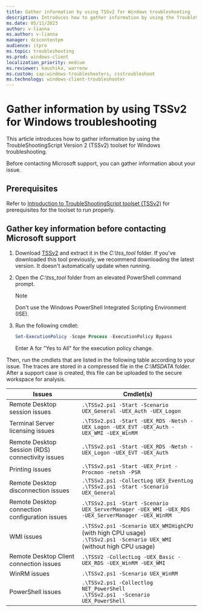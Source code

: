 ```yaml
---
title: Gather information by using TSSv2 for Windows troubleshooting
description: Introduces how to gather information by using the TroubleShootingScript Version 2 (TSSv2) toolset for Windows troubleshooting.
ms.date: 05/11/2023
author: v-lianna
ms.author: v-lianna
manager: dcscontentpm
audience: itpro
ms.topic: troubleshooting
ms.prod: windows-client
localization_priority: medium
ms.reviewer: kaushika, warrenw
ms.custom: sap:windows-troubleshooters, csstroubleshoot
ms.technology: windows-client-troubleshooter
---
```

# Gather information by using TSSv2 for Windows troubleshooting

This article introduces how to gather information by using the TroubleShootingScript Version 2 (TSSv2) toolset for Windows troubleshooting.

Before contacting Microsoft support, you can gather information about your issue.

## Prerequisites

Refer to [Introduction to TroubleShootingScript toolset (TSSv2)](introduction-to-troubleshootingscript-toolset-tssv2.md#prerequisites) for prerequisites for the toolset to run properly.

## Gather key information before contacting Microsoft support

1. Download [TSSv2](https://aka.ms/getTSSv2) and extract it in the *C:\\tss_tool* folder. If you've downloaded this tool previously, we recommend downloading the latest version. It doesn't automatically update when running.
2. Open the *C:\\tss_tool* folder from an elevated PowerShell command prompt.
    > [!NOTE]
    > Don't use the Windows PowerShell Integrated Scripting Environment (ISE).
3. Run the following cmdlet:

    ```powershell
    Set-ExecutionPolicy -Scope Process -ExecutionPolicy Bypass
    ```

    Enter A for "Yes to All" for the execution policy change.

Then, run the cmdlets that are listed in the following table according to your issue. The traces are stored in a compressed file in the *C:\\MSDATA* folder. After a support case is created, this file can be uploaded to the secure workspace for analysis.

|Issues  |Cmdlet(s)  |
|---------|---------|
|<a id="remote-desktop-session"></a>Remote Desktop session issues     |`.\TSSv2.ps1 -Start -Scenario UEX_General -UEX_Auth -UEX_Logon`         |
|<a id="terminal-server-licensing"></a>Terminal Server licensing issues     |`.\TSSv2.ps1 -Start -UEX_RDS -Netsh -UEX_Logon -UEX_EVT -UEX_Auth -UEX_WMI -UEX_WinRM`         |
|<a id="remote-desktop-session-connectivity"></a>Remote Desktop Session (RDS) connectivity issues     |`.\TSSv2.ps1 -Start -UEX_RDS -Netsh -UEX_Logon -UEX_EVT -UEX_Auth`         |
|<a id="printing"></a>Printing issues     |`.\TSSv2.ps1 -Start -UEX_Print -Procmon -netsh -PSR`         |
|<a id="remote-desktop-disconnection"></a>Remote Desktop disconnection issues     |`.\TSSv2.ps1 -CollectLog UEX_EventLog`<br>`.\TSSv2.ps1 -Start -Scenario UEX_General`|
|<a id="remote-desktop-disconnection-configuration"></a>Remote Desktop connection configuration issues     |`.\TSSv2.ps1 -Start -Scenario UEX_ServerManager -UEX_WMI -UEX_RDS -UEX_ServerManager -UEX_WinRM`         |
|<a id="wmi"></a>WMI issues     |`.\TSSv2.ps1 -Scenario UEX_WMIHighCPU` (with high CPU usage)<br>`.\TSSv2.ps1 -Scenario UEX_WMI` (without high CPU usage)         |
|<a id="remote-desktop-client-connection"></a>Remote Desktop Client connection issues     |`.\TSSV2 -CollectLog -UEX_Basic -UEX_RDS -UEX_WinRM -UEX_WMI`         |
|<a id="winrm"></a>WinRM issues     |`.\TSSv2.ps1 -Scenario UEX_WinRM`         |
|<a id="powershell"></a>PowerShell issues     |`.\TSSv2.ps1 -Collectlog NET_PowerShell`<br>`.\TSSv2.ps1  -Scenario UEX_PowerShell`|
